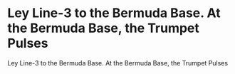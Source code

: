 # Ley Line-3 to the Bermuda Base. At the Bermuda Base, the Trumpet Pulses

Ley Line-3 to the Bermuda Base. At the Bermuda Base, the Trumpet Pulses